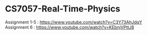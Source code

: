# CS7057-Real-Time-Physics
Assignment 1-5 : https://www.youtube.com/watch?v=C3Y73AhJdqY
Assignment 6 : https://www.youtube.com/watch?v=KEbnjVPttJ8
